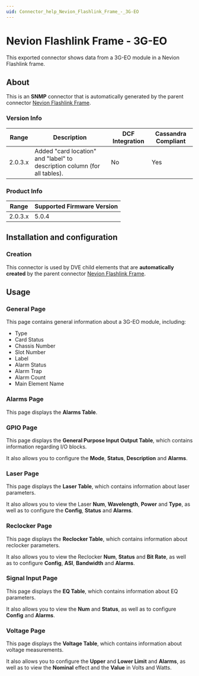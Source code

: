 ```yaml
---
uid: Connector_help_Nevion_Flashlink_Frame_-_3G-EO
---
```


# Nevion Flashlink Frame - 3G-EO

This exported connector shows data from a 3G-EO module in a Nevion Flashlink frame.

## About

This is an **SNMP** connector that is automatically generated by the parent connector [Nevion Flashlink Frame](xref:Connector_help_Nevion_Flashlink_Frame).

### Version Info

| **Range** | **Description**                                                           | **DCF Integration** | **Cassandra Compliant** |
|------------------|---------------------------------------------------------------------------|---------------------|-------------------------|
| 2.0.3.x          | Added "card location" and "label" to description column (for all tables). | No                  | Yes                     |

### Product Info

| Range | Supported Firmware Version |
|------------------|-----------------------------|
| 2.0.3.x          | 5.0.4                       |

## Installation and configuration

### Creation

This connector is used by DVE child elements that are **automatically created** by the parent connector [Nevion Flashlink Frame](xref:Connector_help_Nevion_Flashlink_Frame).

## Usage

### General Page

This page contains general information about a 3G-EO module, including:

- Type
- Card Status
- Chassis Number
- Slot Number
- Label
- Alarm Status
- Alarm Trap
- Alarm Count
- Main Element Name

### Alarms Page

This page displays the **Alarms Table**.

### GPIO Page

This page displays the **General Purpose Input Output Table**, which contains information regarding I/O blocks.

It also allows you to configure the **Mode**, **Status**, **Description** and **Alarms**.

### Laser Page

This page displays the **Laser Table**, which contains information about laser parameters.

It also allows you to view the Laser **Num**, **Wavelength**, **Power** and **Type**, as well as to configure the **Config**, **Status** and **Alarms**.

### Reclocker Page

This page displays the **Reclocker Table**, which contains information about reclocker parameters.

It also allows you to view the Reclocker **Num**, **Status** and **Bit Rate**, as well as to configure **Config**, **ASI**, **Bandwidth** and **Alarms**.

### Signal Input Page

This page displays the **EQ Table**, which contains information about EQ parameters.

It also allows you to view the **Num** and **Status**, as well as to configure **Config** and **Alarms**.

### Voltage Page

This page displays the **Voltage Table**, which contains information about voltage measurements.

It also allows you to configure the **Upper** and **Lower Limit** and **Alarms**, as well as to view the **Nominal** effect and the **Value** in Volts and Watts.
